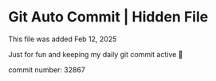 # Git Auto Commit | Hidden File

This file was added Feb 12, 2025

Just for fun and keeping my daily git commit active 🤪

commit number: 32867
